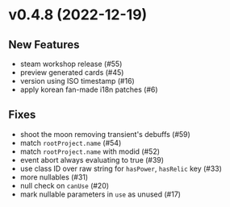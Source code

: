 # v0.4.8 (2022-12-19)

## New Features

- steam workshop release (#55)
- preview generated cards (#45)
- version using ISO timestamp (#16)
- apply korean fan-made i18n patches (#6)

## Fixes

- shoot the moon removing transient's debuffs (#59)
- match `rootProject.name` (#54)
- match `rootProject.name` with modid (#52)
- event abort always evaluating to true (#39)
- use class ID over raw string for `hasPower`, `hasRelic` key (#33)
- more nullables (#31)
- null check on `canUse` (#20)
- mark nullable parameters in `use` as unused (#17)
